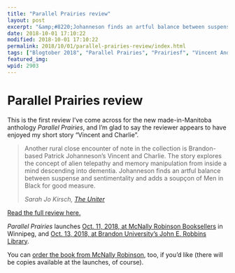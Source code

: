```yaml
---
title: "Parallel Prairies review"
layout: post
excerpt: "&amp;#8220;Johanneson finds an artful balance between suspense and sentimentality and adds a soupçon of Men in Black for good measure.&amp;#8221;"
date: 2018-10-01 17:10:22
modified: 2018-10-01 17:10:22
permalink: 2018/10/01/parallel-prairies-review/index.html
tags: ["Blogtober 2018", "Parallel Prairies", "Prairiesf", "Vincent And Charlie", "Reviews", "Writing"]
featured_img: 
wpid: 2903
---
```


# Parallel Prairies review

This is the first review I’ve come across for the new made-in-Manitoba anthology *Parallel Prairies*, and I’m glad to say the reviewer appears to have enjoyed my short story “Vincent and Charlie”.

> Another rural close encounter of note in the collection is Brandon-based Patrick Johanneson’s Vincent and Charlie. The story explores the concept of alien telepathy and memory manipulation from inside a mind descending into dementia. Johanneson finds an artful balance between suspense and sentimentality and adds a soupçon of Men in Black for good measure.
> 
> <cite>Sarah Jo Kirsch, [*The Uniter*](http://uniter.ca/view/parallel-prairies-stories-of-manitoba-speculative-fiction)</cite>

[Read the full review here.](http://uniter.ca/view/parallel-prairies-stories-of-manitoba-speculative-fiction)

*Parallel Prairies* launches [Oct. 11, 2018, at McNally Robinson Booksellers](https://www.mcnallyrobinson.com/event-16759/Darren-Ridgley-&-Adam-Petrash-(Eds.)----Book-Launch) in Winnipeg, and [Oct. 13, 2018, at Brandon University’s John E. Robbins Library](https://events.brandonu.ca/event/alumni-authors-and-book-launch/).

You can [order the book from McNally Robinson](https://www.mcnallyrobinson.com/9781773370033/darren-ridgley/parallel-prairies), too, if you’d like (there will be copies available at the launches, of course).